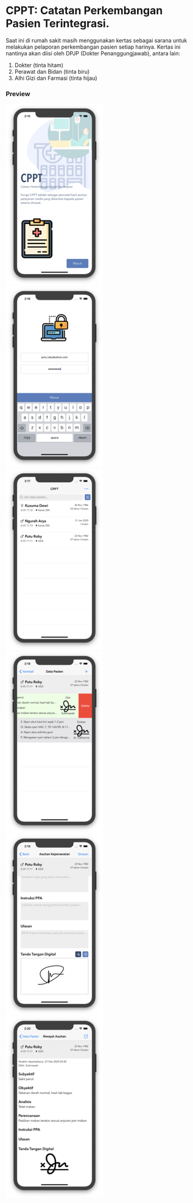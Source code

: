 # CPPT: Catatan Perkembangan Pasien Terintegrasi.
Saat ini di rumah sakit masih menggunakan kertas sebagai sarana untuk melakukan pelaporan perkembangan pasien setiap harinya. Kertas ini nantinya akan diisi oleh DPJP (Dokter Penanggungjawab), antara lain:
1. Dokter (tinta hitam)
2. Perawat dan Bidan (tinta biru)
3. Alhi Gizi dan Farmasi (tinta hijau)

### Preview
<img src="https://github.com/omrobbie/ios-cppt/blob/master/screenshot/preview1.png" width=256/>&nbsp;
<img src="https://github.com/omrobbie/ios-cppt/blob/master/screenshot/preview2.png" width=256/>&nbsp;
<img src="https://github.com/omrobbie/ios-cppt/blob/master/screenshot/preview3.png" width=256/>&nbsp;
<img src="https://github.com/omrobbie/ios-cppt/blob/master/screenshot/preview4.png" width=256/>&nbsp;
<img src="https://github.com/omrobbie/ios-cppt/blob/master/screenshot/preview5.png" width=256/>&nbsp;
<img src="https://github.com/omrobbie/ios-cppt/blob/master/screenshot/preview6.png" width=256/>&nbsp;
